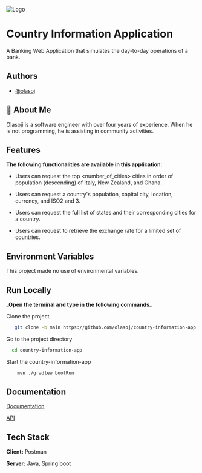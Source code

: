 ![Logo](https://i.postimg.cc/Prh7tGGn/country-information-app-logo.jpg)

# Country Information Application

A Banking Web Application that simulates the day-to-day operations of a bank.

## Authors

- [@olasoj](https://www.github.com/olasoj)

## 🚀 About Me

Olasoji is a software engineer with over four years of experience. When he is not programming, he is assisting in community activities.
## Features

**The following functionalities are available in this application:**

- Users can request the top <number_of_cities> cities in order of population (descending) of Italy, New Zealand, and Ghana.

- Users can request a country's population, capital city, location, currency, and ISO2 and 3.

- Users can request the full list of states and their corresponding cities for a country.

- Users can request to retrieve the exchange rate for a limited set of countries.

## Environment Variables

This project made no use of environmental variables.

## Run Locally

**_Open the terminal and type in the following commands**_

Clone the project

```bash
   git clone -b main https://github.com/olasoj/country-information-app.git
```

Go to the project directory

```bash
  cd country-information-app
```

Start the country-information-app

```bash
    mvn ./gradlew bootRun
```

## Documentation

[Documentation](https://country-information-app-api-doc.surge.sh)

[API](https://simple-banking-application.herokuapp.com/)

## Tech Stack

**Client:** Postman

**Server:** Java, Spring boot
